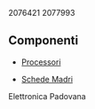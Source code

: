2076421
2077993

## Componenti

- [Processori](processori.md)

- [Schede Madri](schede_madri.md)

Elettronica Padovana
